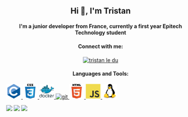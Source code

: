 <h2 align="center">Hi 👋, I'm Tristan</h2>
<h4 align="center">I'm a junior developer from France, currently a first year Epitech Technology student</h4>

<h4 align="center">Connect with me:</h4>
<p align="center">
<a href="https://linkedin.com/in/tristan-le-du" target="blank"><img align="center" src="https://raw.githubusercontent.com/rahuldkjain/github-profile-readme-generator/master/src/images/icons/Social/linked-in-alt.svg" alt="tristan le du" height="30" width="40" /></a>
</p>

<h4 align="center">Languages and Tools:</h4>
<p align="left"> <a href="https://www.cprogramming.com/" target="_blank" rel="noreferrer"> <img src="https://raw.githubusercontent.com/devicons/devicon/master/icons/c/c-original.svg" alt="c" width="40" height="40"/> </a> <a href="https://www.w3schools.com/css/" target="_blank" rel="noreferrer"> <img src="https://raw.githubusercontent.com/devicons/devicon/master/icons/css3/css3-original-wordmark.svg" alt="css3" width="40" height="40"/> </a> <a href="https://www.docker.com/" target="_blank" rel="noreferrer"> <img src="https://raw.githubusercontent.com/devicons/devicon/master/icons/docker/docker-original-wordmark.svg" alt="docker" width="40" height="40"/> </a> <a href="https://git-scm.com/" target="_blank" rel="noreferrer"> <img src="https://www.vectorlogo.zone/logos/git-scm/git-scm-icon.svg" alt="git" width="40" height="40"/> </a> <a href="https://www.w3.org/html/" target="_blank" rel="noreferrer"> <img src="https://raw.githubusercontent.com/devicons/devicon/master/icons/html5/html5-original-wordmark.svg" alt="html5" width="40" height="40"/> </a> <a href="https://developer.mozilla.org/en-US/docs/Web/JavaScript" target="_blank" rel="noreferrer"> <img src="https://raw.githubusercontent.com/devicons/devicon/master/icons/javascript/javascript-original.svg" alt="javascript" width="40" height="40"/> </a> <a href="https://www.linux.org/" target="_blank" rel="noreferrer"> <img src="https://raw.githubusercontent.com/devicons/devicon/master/icons/linux/linux-original.svg" alt="linux" width="40" height="40"/> </a> </p>
    <img height="175em" src="https://github-readme-stats.vercel.app/api?username=ShrimpPR&show_icons=true&theme=react&hide_border=true" />
    <img height="175em" src="https://github-readme-stats.vercel.app/api/top-langs/?username=ShrimpPR&theme=react&layout=compact&hide_border=true" />
    <img height="175em" src="https://github-readme-streak-stats.herokuapp.com?user=ShrimpPR&theme=react&fire=57F287&hide_border=true" />
</div>
